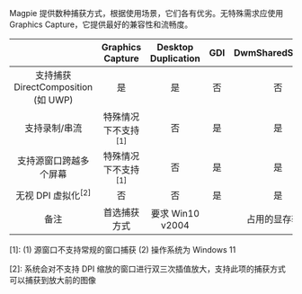 Magpie 提供数种捕获方式，根据使用场景，它们各有优劣。无特殊需求应使用 Graphics Capture，它提供最好的兼容性和流畅度。

| | Graphics Capture | Desktop Duplication | GDI | DwmSharedSurface |
| :---: | :---: | :---: | :---: |:---: |
| 支持捕获 DirectComposition (如 UWP) | 是 | 是 | 否 | 否 |
| 支持录制/串流 | 特殊情况下不支持<sup>[1]</sup> | 否 | 是 | 是 |
| 支持源窗口跨越多个屏幕 | 特殊情况下不支持<sup>[1]</sup> | 否 | 是 | 是 |
| 无视 DPI 虚拟化<sup>[2]</sup> | 否 | 否 | 是| 是 |
| 备注 | 首选捕获方式 | 要求 Win10 v2004 | | 占用的显存较少 |


[1]: (1) 源窗口不支持常规的窗口捕获 (2) 操作系统为 Windows 11

[2]: 系统会对不支持 DPI 缩放的窗口进行双三次插值放大，支持此项的捕获方式可以捕获到放大前的图像
